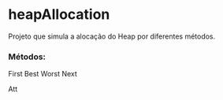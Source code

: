 # heapAllocation

Projeto que simula a alocação do Heap por diferentes métodos.

### Métodos: 
First
Best
Worst
Next

Att
